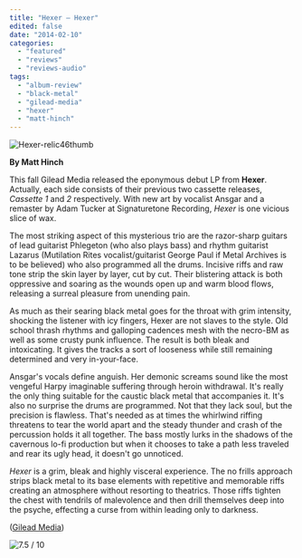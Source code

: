```yaml
---
title: "Hexer – Hexer"
edited: false
date: "2014-02-10"
categories:
  - "featured"
  - "reviews"
  - "reviews-audio"
tags:
  - "album-review"
  - "black-metal"
  - "gilead-media"
  - "hexer"
  - "matt-hinch"
---
```


![Hexer-relic46thumb](http://www.hellbound.ca/wp-content/uploads/2014/01/Hexer-relic46thumb.jpg)

**By Matt Hinch**

This fall Gilead Media released the eponymous debut LP from **Hexer**. Actually, each side consists of their previous two cassette releases, _Cassette 1_ and _2_ respectively. With new art by vocalist Ansgar and a remaster by Adam Tucker at Signaturetone Recording, _Hexer_ is one vicious slice of wax.

The most striking aspect of this mysterious trio are the razor-sharp guitars of lead guitarist Phlegeton (who also plays bass) and rhythm guitarist Lazarus (Mutilation Rites vocalist/guitarist George Paul if Metal Archives is to be believed) who also programmed all the drums. Incisive riffs and raw tone strip the skin layer by layer, cut by cut. Their blistering attack is both oppressive and soaring as the wounds open up and warm blood flows, releasing a surreal pleasure from unending pain.

As much as their searing black metal goes for the throat with grim intensity, shocking the listener with icy fingers, Hexer are not slaves to the style. Old school thrash rhythms and galloping cadences mesh with the necro-BM as well as some crusty punk influence. The result is both bleak and intoxicating. It gives the tracks a sort of looseness while still remaining determined and very in-your-face.

Ansgar's vocals define anguish. Her demonic screams sound like the most vengeful Harpy imaginable suffering through heroin withdrawal. It's really the only thing suitable for the caustic black metal that accompanies it. It's also no surprise the drums are programmed. Not that they lack soul, but the precision is flawless. That's needed as at times the whirlwind riffing threatens to tear the world apart and the steady thunder and crash of the percussion holds it all together. The bass mostly lurks in the shadows of the cavernous lo-fi production but when it chooses to take a path less traveled and rear its ugly head, it doesn't go unnoticed.

_Hexer_ is a grim, bleak and highly visceral experience. The no frills approach strips black metal to its base elements with repetitive and memorable riffs creating an atmosphere without resorting to theatrics. Those riffs tighten the chest with tendrils of malevolence and then drill themselves deep into the psyche, effecting a curse from within leading only to darkness.

([Gilead Media](http://www.gileadmedia.net/))

![7.5 / 10](http://www.hellbound.ca/wp-content/uploads/2009/05/review75.png)
